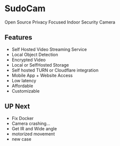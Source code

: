 # SudoCam
Open Source Privacy Focused Indoor Security Camera


## Features
 - Self Hosted Video Streaming Service
 - Local Object Detection
 - Encrypted Video
 - Local or SelfHosted Storage
 - Self hosted TURN or Cloudflare integration
 - Mobile App + Website Access 
 - Low latency
 - Affordable
 - Customizable



## UP Next

 - Fix Docker
 - Camera crashing...
 - Get IR and Wide angle
 - motorized movement
 - new case